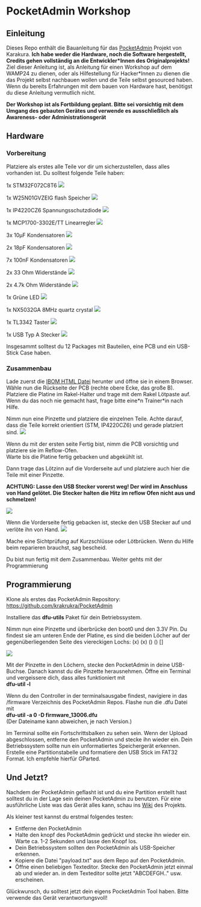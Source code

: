 # PocketAdmin Workshop


## Einleitung

Dieses Repo enthält die Bauanleitung für das [PocketAdmin](https://github.com/krakrukra/PocketAdmin) Projekt von Karakura. **Ich habe weder die Hardware, noch die Software hergestellt, Credits gehen vollständig an die Entwickler*Innen des Originalprojekts!**
Ziel dieser Anleitung ist, als Anleitung für einen Workshop auf dem WAMP24 zu dienen, oder als Hilfestellung für Hacker*Innen zu dienen die das Projekt selbst nachbauen wollen und die Teile selbst gesourced haben.
Wenn du bereits Erfahrungen mit dem bauen von Hardware hast, benötigst du diese Anleitung vermutlich nicht.


**Der Workshop ist als Fortbildung geplant. Bitte sei vorsichtig mit dem Umgang des gebauten Gerätes und verwende es ausschließlich als Awareness- oder Administrationsgerät**

## Hardware

### Vorbereitung

Platziere als erstes alle Teile vor dir um sicherzustellen, dass alles vorhanden ist. Du solltest folgende Teile haben:

1x STM32F072C8T6 
![](/doc/Images/Picture_STM.png)

1x W25N01GVZEIG flash Speicher
![](/doc/Images/Picture_Flash.png)

1x IP4220CZ6 Spannungsschutzdiode
![](/doc/Images/Picture_Diode.png)

1x MCP1700-3302E/TT Linearregler
![](/doc/Images/Picture_linear_regulator.png)

3x 10µF Kondensatoren
![](/doc/Images/Picture_capacitors_10uF.png)

2x 18pF Kondensatoren
![](/doc/Images/Picture_capacitors_18pF.png)

7x 100nF Kondensatoren
![](/doc/Images/Pciture_capacitors_100nF.png)

2x 33 Ohm Widerstände 
![](/doc/Images/Picture_resistor_33.png)

2x 4.7k Ohm Widerstände 
![](/doc/Images/Picture_resistor_4k7.png)

1x Grüne LED 
![](/doc/Images/Picture_led.png)

1x NX5032GA 8MHz quartz crystal
![](/doc/Images/Picture_quartz.png) 

1x TL3342 Taster 
![](/doc/Images/Picture_switch.png)

1x USB Typ A Stecker
![](/doc/Images/Picture_usb.png)

Insgesammt solltest du 12 Packages mit Bauteilen, eine PCB und ein USB-Stick Case haben.


### Zusammenbau

Lade zuerst die [IBOM HTML Datei](/doc/BOM/ibom.html) herunter und öffne sie in einem Browser. Wähle nun die Rückseite der PCB (rechte obere Ecke, das große B).
Platziere die Platine im Rakel-Halter und trage mit dem Rakel Lötpaste auf.
Wenn du das noch nie gemacht hast, frage bitte eine\*n Trainer\*in nach Hilfe.

Nimm nun eine Pinzette und platziere die einzelnen Teile. Achte darauf, dass die Teile korrekt orientiert (STM, IP4220CZ6) und gerade platziert sind.
![](/doc/Images/Picture_back.png)

Wenn du mit der ersten seite Fertig bist, nimm die PCB vorsichtig und platziere sie im Reflow-Ofen.  
Warte bis die Platine fertig gebacken und abgekühlt ist.  

Dann trage das Lötzinn auf die Vorderseite auf und platziere auch hier die Teile mit einer Pinzette. 

**ACHTUNG: Lasse den USB Stecker vorerst weg! Der wird im Anschluss von Hand gelötet. Die Stecker halten die Hitz im reflow Ofen nicht aus und schmelzen!**

![](/doc/Images/Picture_front-png)

Wenn die Vorderseite fertig gebacken ist, stecke den USB Stecker auf und verlöte ihn von Hand.
![](/doc/Images/Picture_done.png)

Mache eine Sichtprüfung auf Kurzschlüsse oder Lötbrücken. Wenn du Hilfe beim reparieren brauchst, sag bescheid.

Du bist nun fertig mit dem Zusammenbau. Weiter gehts mit der Programmierung


## Programmierung

Klone als erstes das PocketAdmin Repository:
https://github.com/krakrukra/PocketAdmin

Installiere das **dfu-utils** Paket für dein Betriebssystem.

Nimm nun eine Pinzette und überbrücke den boot0 und den 3.3V Pin. Du findest sie am unteren Ende der Platine, es sind die beiden Löcher auf der gegenüberliegenden Seite des viereckigen Lochs:
(x) (x) () () []

![](/doc/Images/Picture_dfu.png)

Mit der Pinzette in den Löchern, stecke den PocketAdmin in deine USB-Buchse. Danach kannst du die Pinzette herausnehmen. Öffne ein Terminal und vergeissere dich, dass alles funktioniert mit  
**dfu-util -l**

Wenn du den Controller in der terminalsausgabe findest, navigiere in das /firmware Verzeichnis des PocketAdmin Repos.
Flashe nun die .dfu Datei mit   
**dfu-util -a 0 -D firmware_13006.dfu**  
(Der Dateiname kann abweichen, je nach Version.)

Im Terminal sollte ein Fortschrittsbalken zu sehen sein. Wenn der Upload abgeschlossen, entferne den PocketAdmin und stecke ihn wieder ein.
Dein Betriebssystem sollte nun ein unformatiertes Speichergerät erkennen. Erstelle eine Partitionstabelle und formatiere den USB Stick im FAT32 Format. Ich empfehle hierfür GParted.

## Und Jetzt?

Nachdem der PocketAdmin geflasht ist und du eine Partition erstellt hast solltest du in der Lage sein deinen PocketAdmin zu benutzen.
Für eine ausführliche Liste was das Gerät alles kann, schau ins [Wiki](https://github.com/krakrukra/PocketAdmin/wiki) des Projekts. 

Als kleiner test kannst du erstmal folgendes testen:
- Entferne den PocketAdmin
- Halte den knopf des PocketAdmin gedrückt und stecke ihn wieder ein. Warte ca. 1-2 Sekunden und lasse den Knopf los. 
- Dein Betriebssystem sollten den PocketAdmin als USB-Speicher erkennen.
- Kopiere die Datei "payload.txt" aus dem Repo auf den PocketAdmin.
- Öffne einen beliebigen Texteditor. Stecke den PocketAdmin jetzt einmal ab und wieder an. in dem Texteditor sollte jetzt "ABCDEFGH.." usw. erscheinen.

Glückwunsch, du solltest jetzt dein eigens PocketAdmin Tool haben. Bitte verwende das Gerät verantwortungsvoll!